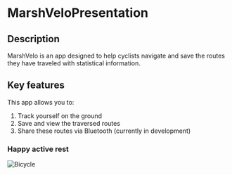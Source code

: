 # MarshVeloPresentation

## Description

MarshVelo is an app designed to help cyclists navigate and save the routes they have traveled with statistical information.

## Key features

This app allows you to:
1. Track yourself on the ground
2. Save and view the traversed routes
3. Share these routes via Bluetooth (currently in development)

### Happy active rest
![Bicycle](https://cdn.shopify.com/s/files/1/0773/9113/files/4_382c9818-ddc4-47ef-8f9f-6f00a0de07de_1600x.png?v=1596569265)
